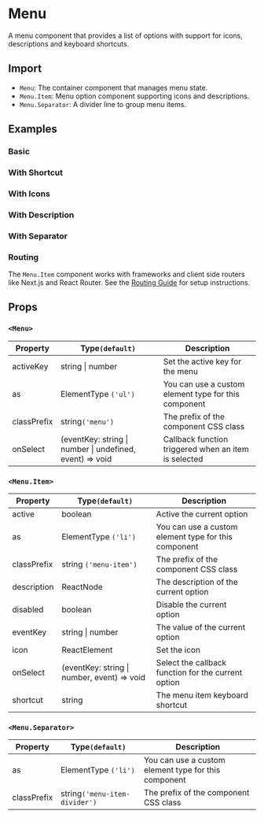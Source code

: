 # Menu

A menu component that provides a list of options with support for icons, descriptions and keyboard shortcuts.

## Import

<!--{include:<import-guide>}-->

- `Menu`: The container component that manages menu state.
- `Menu.Item`: Menu option component supporting icons and descriptions.
- `Menu.Separator`: A divider line to group menu items.

## Examples

### Basic

<!--{include:`basic.md`}-->

### With Shortcut

<!--{include:`shortcut.md`}-->

### With Icons

<!--{include:`icons.md`}-->

### With Description

<!--{include:`description.md`}-->

### With Separator

<!--{include:`separator.md`}-->

### Routing

The `Menu.Item` component works with frameworks and client side routers like Next.js and React Router. See the [Routing Guide](/guide/composition/#third-party-routing-library) for setup instructions.

<!--{include:`with-router.md`}-->

## Props

### `<Menu>`

| Property    | Type`(default)`                                          | Description                                          |
| ----------- | -------------------------------------------------------- | ---------------------------------------------------- |
| activeKey   | string \| number                                         | Set the active key for the menu                      |
| as          | ElementType `('ul')`                                     | You can use a custom element type for this component |
| classPrefix | string`('menu')`                                         | The prefix of the component CSS class                |
| onSelect    | (eventKey: string \| number \| undefined, event) => void | Callback function triggered when an item is selected |

### `<Menu.Item>`

| Property    | Type`(default)`                             | Description                                          |
| ----------- | ------------------------------------------- | ---------------------------------------------------- |
| active      | boolean                                     | Active the current option                            |
| as          | ElementType `('li')`                        | You can use a custom element type for this component |
| classPrefix | string `('menu-item')`                      | The prefix of the component CSS class                |
| description | ReactNode                                   | The description of the current option                |
| disabled    | boolean                                     | Disable the current option                           |
| eventKey    | string \| number                            | The value of the current option                      |
| icon        | ReactElement                                | Set the icon                                         |
| onSelect    | (eventKey: string \| number, event) => void | Select the callback function for the current option  |
| shortcut    | string                                      | The menu item keyboard shortcut                      |

### `<Menu.Separator>`

| Property    | Type`(default)`               | Description                                          |
| ----------- | ----------------------------- | ---------------------------------------------------- |
| as          | ElementType `('li')`          | You can use a custom element type for this component |
| classPrefix | string`('menu-item-divider')` | The prefix of the component CSS class                |
